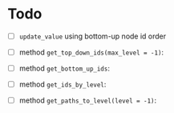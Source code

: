 # Todo

- [ ] `update_value` using bottom-up node id order
- [ ] method `get_top_down_ids(max_level = -1)`: 
- [ ] method `get_bottom_up_ids`: 
- [ ] method `get_ids_by_level`: 
- [ ] method `get_paths_to_level(level = -1)`: 

